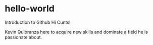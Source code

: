 # hello-world
Introduction to Github
Hi Cunts!

Kevin Quibranza here to acquire new skills and dominate a field he is passionate about. 
